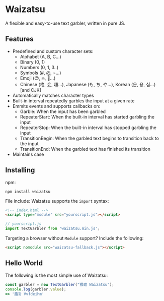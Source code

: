 # Waizatsu
A flexible and easy-to-use text garbler, written in pure JS.
## Features
* Predefined and custom character sets:
  * Alphabet (A, B, C...)
  * Binary (0, 1)
  * Numbers (0, 1, 3..)
  * Symbols (#, @, ¬...)
  * Emoji (😍, 🔥, 👸...)
  * Chinese (格, 会, 趣...), Japanese (も, ち, や...), Korean (운, 용, 심...) [and CJK]
* Automatically matches character types
* Built-in interval repeatedly garbles the input at a given rate
* Emmits events and supports callbacks on:
  * Garble: When the input has been garbled
  * RepeaterStart: When the built-in interval has started garbling the input
  * RepeaterStop: When the built-in interval has stopped garbling the input
  * TransitionBegin: When the garbled text begins to transition back to the input
  * TransitionEnd: When the garbled text has finished its transition
* Maintains case
## Installing
npm:
````
npm install waizatsu
````
File include:
Waizatsu supports the `import` syntax:
````HTML
<!-- index.html -->
<script type="module" src="yourscript.js"></script>
````
````Javascript
// yourscript.js
import TextGarbler from 'waizatsu.min.js';
````
Targeting a browser without `Module` support? Include the following:
````HTML
<script nomodule src="waizatsu-fallback.js"></script>
````
## Hello World
The following is the most simple use of Waizatsu:
````Javascript
const garbler = new TextGarbler("猥雑 Waizatsu");
console.log(garbler.value);
=> '趣갖 Vvfdeihm'
````
